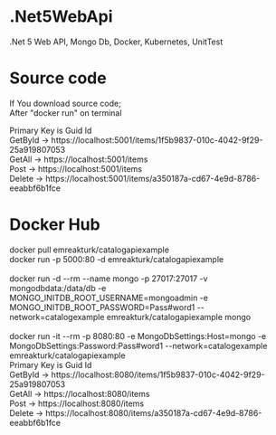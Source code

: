 # .Net5WebApi
 .Net 5 Web API, Mongo Db, Docker, Kubernetes, UnitTest
 
# Source code

If You download source code;
<br>
After "docker run" on terminal 

Primary Key is Guid Id 
<br>
GetById -> https://localhost:5001/items/1f5b9837-010c-4042-9f29-25a919807053
<br>
GetAll ->    https://localhost:5001/items
<br>
Post ->        https://localhost:5001/items
<br>
Delete ->   https://localhost:5001/items/a350187a-cd67-4e9d-8786-eeabbf6b1fce 

# Docker Hub 

docker pull emreakturk/catalogapiexample
<br>
docker run -p 5000:80 -d emreakturk/catalogapiexample  
<br>
docker run -d --rm --name mongo -p 27017:27017 -v mongodbdata:/data/db -e MONGO_INITDB_ROOT_USERNAME=mongoadmin -e MONGO_INITDB_ROOT_PASSWORD=Pass#word1 --network=catalogexample emreakturk/catalogapiexample mongo
<br>
<br>
docker run -it --rm -p 8080:80 -e MongoDbSettings:Host=mongo -e MongoDbSettings:Password:Pass#word1 --network=catalogexample emreakturk/catalogapiexample
<br>
Primary Key is Guid Id 
<br>
GetById -> https://localhost:8080/items/1f5b9837-010c-4042-9f29-25a919807053
<br>
GetAll ->    https://localhost:8080/items
<br>
Post ->        https://localhost:8080/items
<br>
Delete ->   https://localhost:8080/items/a350187a-cd67-4e9d-8786-eeabbf6b1fce 
